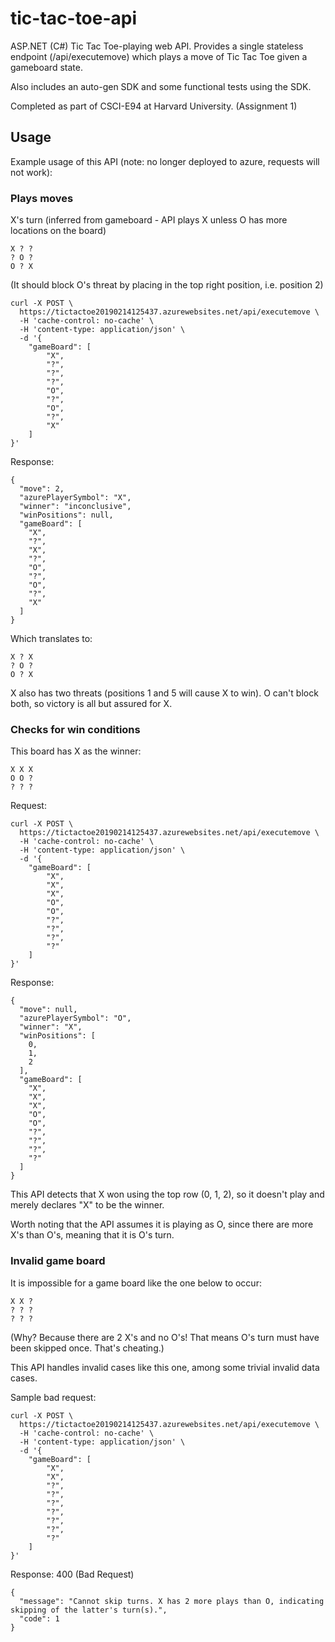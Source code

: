# tic-tac-toe-api
ASP.NET (C#) Tic Tac Toe-playing web API. Provides a single stateless endpoint (/api/executemove) which plays a move of Tic Tac Toe given a gameboard state.

Also includes an auto-gen SDK and some functional tests using the SDK.

Completed as part of CSCI-E94 at Harvard University. (Assignment 1)

## Usage
Example usage of this API (note: no longer deployed to azure, requests will not work):

### Plays moves
X's turn (inferred from gameboard - API plays X unless O has more locations on the board)
```
X ? ?
? O ?
O ? X
```
(It should block O's threat by placing in the top right position, i.e. position 2)

```
curl -X POST \
  https://tictactoe20190214125437.azurewebsites.net/api/executemove \
  -H 'cache-control: no-cache' \
  -H 'content-type: application/json' \
  -d '{
	"gameBoard": [
        "X",
        "?",
        "?",
        "?",
        "O",
        "?",
        "O",
        "?",
        "X"
    ]
}'
```

Response:
```
{
  "move": 2,
  "azurePlayerSymbol": "X",
  "winner": "inconclusive",
  "winPositions": null,
  "gameBoard": [
    "X",
    "?",
    "X",
    "?",
    "O",
    "?",
    "O",
    "?",
    "X"
  ]
}
```

Which translates to:
```
X ? X
? O ?
O ? X
```
X also has two threats (positions 1 and 5 will cause X to win). O can't block both, so victory is all but assured for X.

### Checks for win conditions
This board has X as the winner:
```
X X X
O O ?
? ? ?
```

Request:
```
curl -X POST \
  https://tictactoe20190214125437.azurewebsites.net/api/executemove \
  -H 'cache-control: no-cache' \
  -H 'content-type: application/json' \
  -d '{
	"gameBoard": [
        "X",
        "X",
        "X",
        "O",
        "O",
        "?",
        "?",
        "?",
        "?"
    ]
}'
```

Response:
```
{
  "move": null,
  "azurePlayerSymbol": "O",
  "winner": "X",
  "winPositions": [
    0,
    1,
    2
  ],
  "gameBoard": [
    "X",
    "X",
    "X",
    "O",
    "O",
    "?",
    "?",
    "?",
    "?"
  ]
}
```
This API detects that X won using the top row (0, 1, 2), so it doesn't play and merely declares "X" to be the winner.

Worth noting that the API assumes it is playing as O, since there are more X's than O's, meaning that it is O's turn.

### Invalid game board
It is impossible for a game board like the one below to occur:
```
X X ?
? ? ?
? ? ?
```
(Why? Because there are 2 X's and no O's! That means O's turn must have been skipped once. That's cheating.)

This API handles invalid cases like this one, among some trivial invalid data cases.

Sample bad request:
```
curl -X POST \
  https://tictactoe20190214125437.azurewebsites.net/api/executemove \
  -H 'cache-control: no-cache' \
  -H 'content-type: application/json' \
  -d '{
	"gameBoard": [
        "X",
        "X",
        "?",
        "?",
        "?",
        "?",
        "?",
        "?",
        "?"
    ]
}'
```

Response: 400 (Bad Request)
```
{
  "message": "Cannot skip turns. X has 2 more plays than O, indicating skipping of the latter's turn(s).",
  "code": 1
}
```
